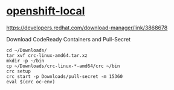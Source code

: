# [openshift-local](https://developers.redhat.com/products/openshift-local/overview)

https://developers.redhat.com/download-manager/link/3868678


Download CodeReady Containers and Pull-Secret

```
cd ~/Downloads/
tar xvf crc-linux-amd64.tar.xz
mkdir -p ~/bin
cp ~/Downloads/crc-linux-*-amd64/crc ~/bin
crc setup
crc start -p Downloads/pull-secret -m 15360
eval $(crc oc-env)

```